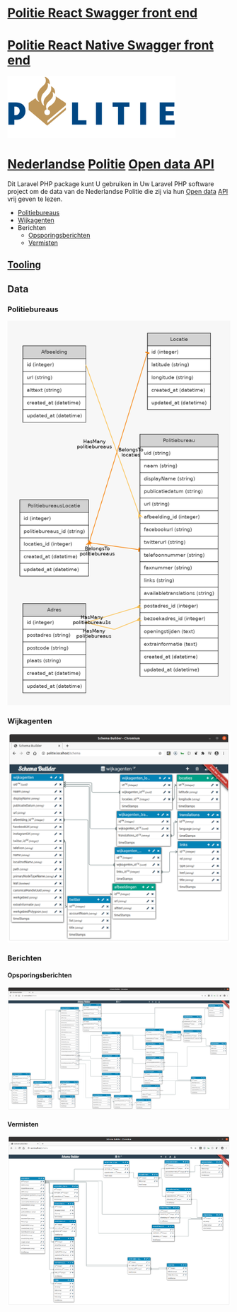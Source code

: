 # [Politie React Swagger front end](http://github.com/noud/politie-react-swagger)
# [Politie React Native Swagger front end](http://github.com/noud/politie-react-native-swagger)

![politie_logo](./docs/politie_logo.svg?raw=true "politie_logo")

# [Nederlandse](http://en.wikipedia.org/wiki/Netherlands) [Politie](http://politie.nl) [Open data API](http://politie.nl/algemeen/open-data.html)

Dit Laravel PHP package kunt U gebruiken in Uw Laravel PHP software project om de data van de Nederlandse Politie die zij via hun [Open data](http://politie.nl/algemeen/open-data.html) [API](http://nl.wikipedia.org/wiki/Application_programming_interface) vrij geven te lezen.

* [Politiebureaus](http://github.com/noud/politie-open-data-api#politiebureaus)
* [Wijkagenten](http://github.com/noud/politie-open-data-api#wijkagenten)
* Berichten
    * [Opsporingsberichten](http://github.com/noud/politie-open-data-api#opsporingsberichten)
    * [Vermisten](http://github.com/noud/politie-open-data-api#vermisten)

## [Tooling](http://github.com/noud/laravel-api-platform)

## Data

### Politiebureaus

![politiebureaus](./docs/politiebureaus.laravel.graph.png?raw=true "politiebureaus")

### Wijkagenten

![wijkagenten](./docs/wijkagenten.png?raw=true "wijkagenten")

### Berichten

#### Opsporingsberichten

![opsporingsberichten](./docs/opsporingsberichten.png?raw=true "opsporingsberichten")

#### Vermisten

![vermisten](./docs/vermisten.png?raw=true "vermisten")